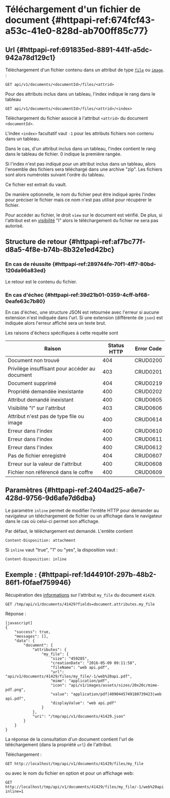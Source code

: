 # Téléchargement d'un fichier de document {#httpapi-ref:674fcf43-a53c-41e0-828d-ab700ff85c77}

## Url  {#httpapi-ref:691835ed-8891-441f-a5dc-942a78d129c1}

Téléchargement d'un fichier contenu dans un attribut de type [`file`][attrfile]
ou [`image`][attrimg]. :

    GET api/v1/documents/<documentId>/files/<attrid>

Pour des attributs inclus dans un tableau, l'index indique le rang dans le tableau

    GET api/v1/documents/<documentId>/files/<attrid>/<index>


Téléchargement du fichier associé à l'attribut `<attrid>` du document `<documentId>`.

L'index  `<index>` facultatif vaut `-1` pour les attributs fichiers non contenu 
dans un tableau.

Dans le cas, d'un attribut inclus dans un tableau, l'index contient le rang dans
le tableau de fichier. 0 indique la première rangée.

Si l'index n'est pas indiqué pour un attribut inclus dans un tableau, alors
l'ensemble des fichiers sera téléchargé dans une archive "zip". Les fichiers
sont alors numérotés suivant l'ordre du tableau.

Ce fichier est extrait du vault.

De manière optionnelle, le nom du fichier peut être indiqué après l'index pour
préciser le fichier mais ce nom n'est pas utilisé pour récupérer le fichier.

Pour accéder au fichier, le droit `view` sur le document est vérifié. De plus,
si l'attribut est en [visibilité][visbility] "I" alors le téléchargement du fichier ne sera
pas autorisé.

## Structure de retour  {#httpapi-ref:af7bc77f-d8a5-4f8e-b74b-8b32e1ed42bc}

### En cas de réussite {#httpapi-ref:289744fe-70f1-4ff7-80bd-120da96a83ed}

Le retour est le contenu du fichier. 

### En cas d'échec  {#httpapi-ref:39d21b01-0359-4cff-bf68-0eafe63c7b80}

En cas d'échec, une structure JSON est
retournée avec l'erreur si aucune extension n'est indiquée dans l'url. Si une
extension (différente de `json`) est indiquée alors l'erreur affiché sera un
texte brut.

Les raisons d'échecs spécifiques à cette requête sont 

|                     Raison                     | Status HTTP | Error Code |
| ---------------------------------------------- | ----------- | ---------- |
| Document non trouvé                            |         404 | CRUD0200   |
| Privilège insuffisant pour accéder au document |         403 | CRUD0201   |
| Document supprimé                              |         404 | CRUD0219   |
| Propriété demandée inexistante                 |         400 | CRUD0202   |
| Attribut demandé inexistant                    |         400 | CRUD0605   |
| Visibilité "I" sur l'attribut                  |         403 | CRUD0606   |
| Attribut n'est pas de type file ou image       |         400 | CRUD0614   |
| Erreur dans l'index                            |         400 | CRUD0610   |
| Erreur dans l'index                            |         400 | CRUD0611   |
| Erreur dans l'index                            |         400 | CRUD0612   |
| Pas de fichier enregistré                      |         404 | CRUD0607   |
| Erreur sur la valeur de l'attribut             |         400 | CRUD0608   |
| Fichier non référencé dans le coffre           |         400 | CRUD0609   |


## Paramètres {#httpapi-ref:2404ad25-a6e7-428d-9756-9d6afe7d6dba}

Le paramètre `inline` permet de modifier l'entête HTTP pour demander au
navigateur un téléchargement de fichier ou un affichage dans le navigateur dans
le cas où celui-ci permet son affichage.

Par défaut, le téléchargement est demandé. L'entête contient 

    Content-Disposition: attachment

Si `inline` vaut "true", "1" ou "yes", la disposition vaut :

    Content-Disposition: inline

## Exemple : {#httpapi-ref:1d44910f-297b-48b2-86f1-f0faef759946}

Récupération des [informations][getdoc] sur l'attribut `my_file` du document `41429`.

    GET /tmp/api/v1/documents/41429?fields=document.attributes.my_file

Réponse :

    [javascript]
    {
        "success": true,
        "messages": [],
        "data": {
            "document": {
                "attributes": {
                    "my_file": {
                        "size": "459285",
                        "creationDate": "2016-05-09 09:11:58",
                        "fileName": "web api.pdf",
                        "url": "api/v1/documents/41429/files/my_file/-1/web%20api.pdf",
                        "mime": "application/pdf",
                        "icon": "api/v1/images/assets/sizes/20x20c/mime-pdf.png",
                        "value": "application/pdf|4090445749180739423|web api.pdf",
                        "displayValue": "web api.pdf"
                    }
                },
                "uri": "/tmp/api/v1/documents/41429.json"
            }
        }
    }

La réponse de la consultation d'un document contient l'url de téléchargement
(dans la propriété `url`) de l'attribut.

Téléchargement  :

    GET http://localhost/tmp/api/v1/documents/41429/files/my_file

ou avec le nom du fichier en option et pour un affichage web: 

    GET http://localhost/tmp/api/v1/documents/41429/files/my_file/-1/web%20api.pdf?inline=1


[update_doc]:       #httpapi-ref:db2cb01a-7325-4f78-8cec-ceac9858caf2
[create_document]:  #httpapi-ref:e769b476-0033-407c-b453-4e8466e09975
[formData]:         https://developer.mozilla.org/en-US/docs/Web/Guide/Using_FormData_Objects "Utiliser les objets FormData"
[attrfile]:         #core-ref:0e904376-317c-426e-bc6d-e56fd52bad89
[attrimg]:          #core-ref:4fca7712-59e0-4186-bfd0-6214104a0f60
[getdoc]:           #httpapi-ref:1d7b939f-d5fc-4b57-b33f-d216913efc22
[visbility]:        #core-ref:3e67d45e-1fed-446d-82b5-ba941addc7e8
